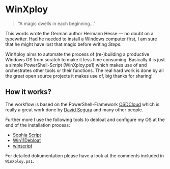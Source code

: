 # WinXploy

> “A magic dwells in each beginning...”

This words wrote the German author Hermann Hesse — no doubt on a typewriter. Had he needed to install a Windows computer first,
I am sure that he might have lost that magic before writing *Steps*.

WinXploy aims to automate the process of (re-)building a productive Windows OS from scratch to make it less time consuming.
Basically it is just a simple PowerShell-Script (WinXploy.ps1) which makes use of and orchestrates other tools or their functions.
The real hard work is done by all the great open source projects it makes use of, big thanks for sharing!

## How it works?

The workflow is based on the PowerShell-Framework [OSDCloud](https://github.com/OSDeploy/OSDCloud) which is really a great work done by
[David Segura](https://github.com/OSDeploy) and many other people. 

Further more I use the following tools to debloat and configure my OS at the end of the installation process:

- [Sophia Script](https://github.com/farag2/Sophia-Script-for-Windows)
- [Win11Debloat](https://github.com/Raphire/Win11Debloat)
- [winscript](https://github.com/flick9000/winscript)

For detailed dokumentation please have a look at the comments included in `WinXploy.ps1`.
